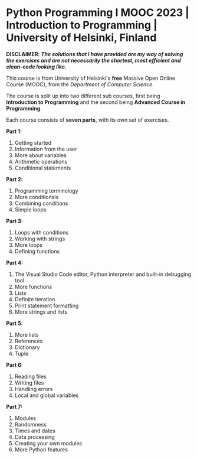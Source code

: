 # **Python Programming I MOOC 2023 | Introduction to Programming | University of Helsinki, Finland**

**DISCLAIMER**: **_The solutions that I have provided are my way of solving the exercises and are not necessarily the shortest, most efficient and clean-code looking like._**

This course is from University of Helsinki's **free** Massive Open Online Course (MOOC), from the _Department of Computer Science_.

The course is split up into two different sub courses, first being **Introduction to Programming** and the second being **Advanced Course in Programming**.

Each course consists of **seven parts**, with its own set of exercises.

**Part 1:**
1. Getting started
2. Information from the user
3. More about variables
4. Arithmetic operations
5. Conditional statements

**Part 2:**
1. Programming terminology
2. More conditionals
3. Combining conditions
4. Simple loops

**Part 3:**
1. Loops with conditions
2. Working with strings
3. More loops
4. Defining functions

**Part 4:**
1. The Visual Studio Code editor, Python interpreter and built-in debugging tool
2. More functions
3. Lists
4. Definite iteration
5. Print statement formatting
6. More strings and lists

**Part 5:**
1. More lists
2. References
3. Dictionary
4. Tuple

**Part 6:**
1. Reading files
2. Writing files
3. Handling errors
4. Local and global variables

**Part 7:**
1. Modules
2. Randomness
3. Times and dates
4. Data processing
5. Creating your own modules
6. More Python features
